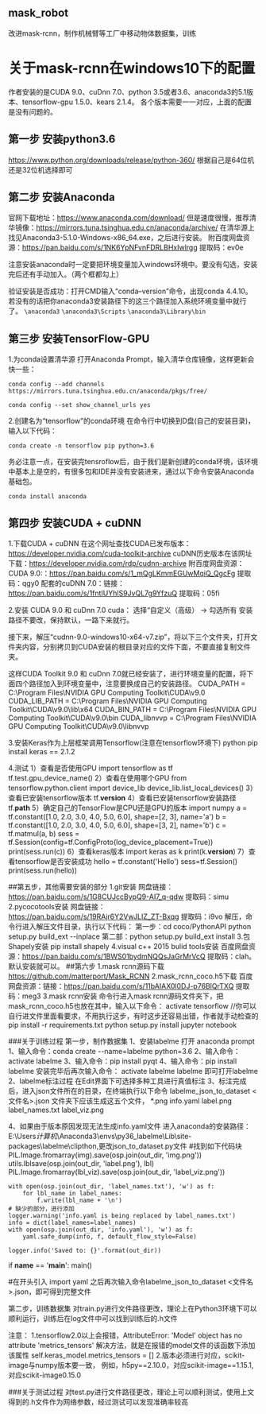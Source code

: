 ## mask_robot
改进mask-rcnn，制作机械臂等工厂中移动物体数据集，训练

# 关于mask-rcnn在windows10下的配置
作者安装的是CUDA 9.0、cuDnn 7.0、python 3.5或者3.6、anaconda3的5.1版本、tensorflow-gpu 1.5.0、kears 2.1.4。
各个版本需要一一对应，上面的配置是没有问题的。

## 第一步 安装python3.6
https://www.python.org/downloads/release/python-360/
根据自己是64位机还是32位机选择即可

## 第二步 安装Anaconda
官网下载地址：https://www.anaconda.com/download/ 
但是速度很慢，推荐清华镜像：https://mirrors.tuna.tsinghua.edu.cn/anaconda/archive/
在清华源上找见Anaconda3-5.1.0-Windows-x86_64.exe，之后进行安装。
附百度网盘资源：https://pan.baidu.com/s/1NK6YpNFvnFDRLBHxIwlrgg 提取码：ev0e

注意安装anaconda时一定要把环境变量加入windows环境中。要没有勾选，安装完后还有手动加入。（两个框都勾上）

验证安装是否成功：打开CMD输入“conda–version”命令，出现conda 4.4.10。若没有的话把你anaconda3安装路径下的这三个路径加入系统环境变量中就行了。
```\anaconda3```
```\anaconda3\Scripts```
```\anaconda3\Library\bin```


## 第三步 安装TensorFlow-GPU
1.为conda设置清华源
打开Anaconda Prompt，输入清华仓库镜像，这样更新会快一些：

```conda config --add channels https://mirrors.tuna.tsinghua.edu.cn/anaconda/pkgs/free/```

```conda config --set show_channel_urls yes```

2.创建名为“tensorflow”的conda环境
在命令行中切换到D盘(自己的安装目录)，输入以下代码：

```conda create -n tensorflow pip python=3.6```

务必注意一点，在安装完tensroflow后，由于我们是新创建的conda环境，该环境中基本上是空的，有很多包和IDE并没有安装进来，通过以下命令安装Anaconda基础包。

```conda install anaconda```

## 第四步 安装CUDA + cuDNN
1.下载CUDA + cuDNN
在这个网址查找CUDA已发布版本：https://developer.nvidia.com/cuda-toolkit-archive
cuDNN历史版本在该网址下载：https://developer.nvidia.com/rdp/cudnn-archive
附百度网盘资源：
CUDA 9.0:：https://pan.baidu.com/s/1_mQgLKmmEGUwMqiQ_QgcFg 提取码：qgy0
配套的cuDNN 7.0：链接：https://pan.baidu.com/s/1fntIUYhlS9JvQL7g9YfzuQ 提取码：05fi

2.安装 CUDA 9.0 和 cuDnn 7.0
cuda：
选择“自定义（高级）  ->  勾选所有
安装路径不要改，保持默认，一路下来就行。

接下来，解压“cudnn-9.0-windows10-x64-v7.zip”，将以下三个文件夹，打开文件夹内容，分别拷贝到CUDA安装的根目录对应的文件下面，不要直接复制文件夹。

这样CUDA Toolkit 9.0 和 cuDnn 7.0就已经安装了，进行环境变量的配置，将下面四个路径加入到环境变量中，注意要换成自己的安装路径。
CUDA_PATH = C:\Program Files\NVIDIA GPU Computing Toolkit\CUDA\v9.0
CUDA_LIB_PATH = C:\Program Files\NVIDIA GPU Computing Toolkit\CUDA\v9.0\lib\x64 
CUDA_BIN_PATH = C:\Program Files\NVIDIA GPU Computing Toolkit\CUDA\v9.0\bin
CUDA_libnvvp = C:\Program Files\NVIDIA GPU Computing Toolkit\CUDA\v9.0\libnvvp

3.安装Keras作为上层框架调用Tensorflow(注意在tensorflow环境下)
python
pip install keras == 2.1.2

4.测试
1）查看是否使用GPU
import tensorflow as tf
tf.test.gpu_device_name()
2）查看在使用哪个GPU
from tensorflow.python.client import device_lib
device_lib.list_local_devices()
3）查看已安装tensorflow版本
tf.__version__
4）查看已安装tensorflow安装路径
tf.__path__
5）确定自己的TensorFlow是CPU还是GPU的版本
import numpy
a = tf.constant([1.0, 2.0, 3.0, 4.0, 5.0, 6.0], shape=[2, 3], name='a')
b = tf.constant([1.0, 2.0, 3.0, 4.0, 5.0, 6.0], shape=[3, 2], name='b')
c = tf.matmul(a, b)
sess = tf.Session(config=tf.ConfigProto(log_device_placement=True))
print(sess.run(c))
6）查看keras版本
import keras as k
print(k.__version__)
7）查看tensorflow是否安装成功
hello = tf.constant('Hello')
sess=tf.Session()
print(sess.run(hello))

##第五步，其他需要安装的部分
1.git安装
网盘链接：https://pan.baidu.com/s/1G8CUJccBypQ9-AI7_q-qdw 提取码：simu
2.pycocotools安装
网盘链接：https://pan.baidu.com/s/19RAjr6Y2VwJLIZ_ZT-Bxqg 提取码：i9vo
解压，命令行进入解压文件目录，执行以下代码：
第一步：cd coco/PythonAPI
       python setup.py build_ext --inplace
第二部：python setup.py build_ext install
3.包Shapely安装
pip install shapely
4.visual c++ 2015 bulid tools安装
百度网盘资源：https://pan.baidu.com/s/1BWS01bydmNQQsJaGrMrVcQ 提取码：clah。默认安装就可以。
##第六步
1.mask rcnn源码下载
https://github.com/matterport/Mask_RCNN
2.mask_rcnn_coco.h5下载
百度网盘资源：链接：https://pan.baidu.com/s/11bAIAX0l0DJ-p76BlQrTXQ 提取码：meg3
3.mask rcnn安装
命令行进入mask rcnn源码文件夹下，把mask_rcnn_coco.h5也放在其中，输入以下命令：
activate tensorflow
//你可以自行进文件里面看要求，不用执行这步，有时这步还容易出错，作者就手动检查的
pip install -r requirements.txt
python setup.py install
jupyter notebook

###关于训练过程
第一步，制作数据集
1、安装labelme
打开 anaconda prompt
1、输入命令：conda create --name=labelme python=3.6
2、输入命令：activate labelme
3、输入命令：pip install pyqt
4、输入命令：pip install labelme
安装完毕后再次输入命令：
activate labelme
labelme
即可打开labelme
2、labelme标注过程
在Edit界面下可选择多种工具进行真值标注
3、标注完成后，进入json文件所在的目录，在终端执行以下命令
labelme_json_to_dataset <文件名>.json
文件夹下应该生成这五个文件，
*.png 
info.yaml 
label.png 
label_names.txt 
label_viz.png

4、如果由于版本原因发现无法生成info.yaml文件
进入anaconda的安装路径：E:\Users*计算机*\Anaconda3\envs\py36_labelme\Lib\site-packages\labelme\clipthon,更改json_to_dataset.py文件
#找到如下代码块
    PIL.Image.fromarray(img).save(osp.join(out_dir, 'img.png'))
    utils.lblsave(osp.join(out_dir, 'label.png'), lbl)
    PIL.Image.fromarray(lbl_viz).save(osp.join(out_dir, 'label_viz.png'))

    with open(osp.join(out_dir, 'label_names.txt'), 'w') as f:
        for lbl_name in label_names:
            f.write(lbl_name + '\n')
	# 缺少的部分，进行添加
    logger.warning('info.yaml is being replaced by label_names.txt')
    info = dict(label_names=label_names)
    with open(osp.join(out_dir, 'info.yaml'), 'w') as f:
        yaml.safe_dump(info, f, default_flow_style=False)

    logger.info('Saved to: {}'.format(out_dir))

if __name__ == '__main__':
    main()

#在开头引入
import yaml
之后再次输入命令labelme_json_to_dataset <文件名>.json，即可得到完整文件

第二步，训练数据集
对train.py进行文件路径更改，理论上在Python3环境下可以顺利运行，训练后在log文件中可以找到训练后的.h文件

注意：
1.tensorflow2.0以上会报错，AttributeError: 'Model' object has no attribute 'metrics_tensors'
解决方法，就是在报错的model文件的该函数下添加该属性
self.keras_model.metrics_tensors = []
2.版本必须进行对应，scikit-image与numpy版本要一致，
 例如，h5py==2.10.0，对应scikit-image==1.15.1,对应scikit-image0.15.0
 
 ###关于测试过程
 对test.py进行文件路径更改，理论上可以顺利测试，使用上文得到的.h文件作为网络参数，经过测试可以发现准确率较高







